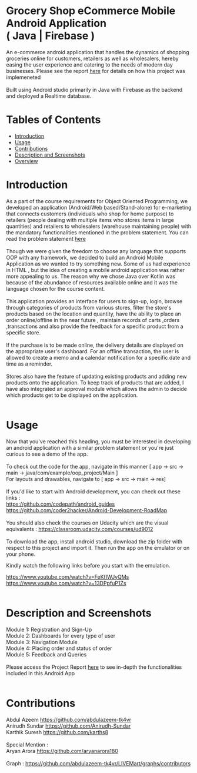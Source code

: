 
# Grocery Shop eCommerce Mobile Android Application </br>( Java | Firebase )

An e-commerce android application that handles the dynamics of shopping groceries online for customers, retailers as well as wholesalers, hereby easing the user experience and catering to the needs of modern day businesses. Please see the report [here](https://drive.google.com/file/d/1vJVX2_IoBgb7cZaiypGeQTA6cj_qEzAo/view?usp=sharing) for details on how this project was implemeneted
<br/><br/>
Built using Android studio primarily in Java with Firebase as the backend and deployed a Realtime database.<br/>
<!-- <br/>Completed the application in 25 days with over 150 hours of dedication and efforts.<br/> -->
# Tables of Contents
* [Introduction](#introduction)
* [Usage](#usage)
* [Contributions](#contributions)
* [Description and Screenshots](#Description)
* [Overview](#overview)


# Introduction
As a part of the course requirements for Object Oriented Programming, we developed an application
(Android/Web based/Stand-alone) for e-marketing that connects customers (individuals who shop
for home purpose) to retailers (people dealing with multiple items who stores items in large
quantities) and retailers to wholesalers (warehouse maintaining people) with the
mandatory functionalities mentioned in the problem statement. You can read the problem statement [here](https://drive.google.com/file/d/1VPLrlsWz1bdHlz52VRiq1TQR8rMw6TF0/view?usp=sharing)
<br/>
<br/>
Though we were given the freedom to choose any language that supports OOP with any framework, we decided to build an Android Mobile Application as we wanted to try something new. Some of us had experience in HTML , but the idea of creating a mobile android application was rather more appealing to us. The reason why we chose Java over Kotlin was because of the abundance of resources available online and it was the language chosen for the course content. 
<br/>
<br/>
This application provides an interface for users to sign-up, login, browse through categories of products from various stores, filter the store's products based on the location and quantity, have the ability to place an order online/offline in the near future , maintain records of carts ,orders ,transactions and also provide the feedback for a specific product from a specific store.
<br/>
<br/>
If the purchase is to be made online, the delivery details are displayed on the appropriate user's dashboard. For an offline transaction, the user is allowed to create a memo and a calendar notification for a specific date and time as a reminder.
<br/>
<br/>
Stores also have the feature of updating existing products and adding new products onto the application. To keep track of products that are added, I have also integrated an approval module which allows the admin to decide which products get to be displayed on the application.
<br/>
<br/>

# Usage
Now that you've reached this heading, you must be interested in developing an android application with a similar problem statement or you're just curious to see a demo of the app.
<br/>
<br/>
To check out the code for the app, navigate in this manner [ app -> src -> main -> java/com/example/oop_project/Main ]
<br/>
For layouts and drawables, navigate to [ app -> src -> main -> res]
<br/>
<br/>
If you'd like to start with Android development, you can check out these links :<br/>
https://github.com/codepath/android_guides
<br/>
https://github.com/coder2hacker/Android-Development-RoadMap<br/>
<br/>
You should also check the courses on Udacity which are the visual equivalents :
https://classroom.udacity.com/courses/ud9012
<br/>
<br/>
To download the app, install android studio, download the zip folder with respect to this project and import it. Then run the app on the emulator or on your phone.
<br/>

Kindly watch the following links before you start with the emulation.

https://www.youtube.com/watch?v=FeKfIWJyQMs
</br>
https://www.youtube.com/watch?v=13DPpfuP1Zs
</br>
</br>

<!-- Credentials :
</br>
</br>
Customer :
</br>
Username : Macha
</br>
Password : 123
</br>
</br>
Retailer : </br>
Username : Fgretailer </br>
Password : ty 
</br>
</br>
Wholesaler :
</br>
Username : Babuwhole</br>
Password : 99</br>
</br> -->


<!-- Can this project be done in kotlin?
<br/><br/>
Yes, as we came closer towards completing the project, we realized that with a quick few searches, we could've developed the application in Kotlin too. It would've taken us a few more days to understand the syntax and replicate the ideas implemented in Java but given the time constraints, Java was the more viable option. -->

# Description and Screenshots

Module 1: Registration and Sign-Up
<br/>
Module 2: Dashboards for every type of user
<br/>
Module 3: Navigation Module
<br/>
Module 4: Placing order and status of order
<br/>
Module 5: Feedback and Queries
<br/>
<br/>
Please access the Project Report [here](https://drive.google.com/file/d/1vJVX2_IoBgb7cZaiypGeQTA6cj_qEzAo/view?usp=sharing) to see in-depth the functionalities included in this Android App <br/><br/>


# Contributions
Abdul Azeem https://github.com/abdulazeem-tk4vr
<br/>
Anirudh Sundar https://github.com/Anirudh-Sundar
<br/>
Karthik Suresh https://github.com/karths8
<br/><br/>
Special Mention : <br/>
Aryan Arora https://github.com/aryanarora180
<br/><br/>
Graph :
https://github.com/abdulazeem-tk4vr/LIVEMart/graphs/contributors




<!-- # Overview

If you have any questions with respect to the project, you can e-mail me at sabdulazeem01@gmail.com -->



